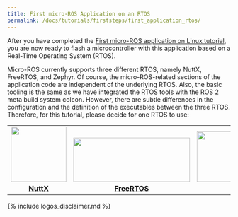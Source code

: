 ```yaml
---
title: First micro-ROS Application on an RTOS
permalink: /docs/tutorials/firststeps/first_application_rtos/
---
```


After you have completed the [First micro-ROS application on Linux tutorial](../first_application_linux), you are now ready to flash a microcontroller with this application based on a Real-Time Operating System (RTOS).

Micro-ROS currently supports three different RTOS, namely NuttX, FreeRTOS, and Zephyr. Of course, the micro-ROS-related sections of the application code are independent of the underlying RTOS. Also, the basic tooling is the same as we have integrated the RTOS tools with the ROS 2 meta build system colcon. However, there are subtle differences in the configuration and the definition of the executables between the three RTOS. Therefore, for this tutorial, please decide for one RTOS to use:

<table style="border:none;">
 <tr>
  <td style="width:33%; text-align:center; vertical-align:bottom; font-weight:bold;"><a href="nuttx/"><img style="margin-left:auto; margin-right:auto; padding-bottom:5px;" width="125" height="125" src="https://upload.wikimedia.org/wikipedia/commons/b/b0/NuttX_logo.png"><br/>NuttX</a></td>
  <td style="width:33%; text-align:center; vertical-align:bottom; font-weight:bold;"><a href="freertos/"><img style="margin-left:auto; margin-right:auto; padding-bottom:5px;" width="263" height="100" src="https://upload.wikimedia.org/wikipedia/commons/4/4e/Logo_freeRTOS.png"><br/>FreeRTOS</a></td>
  <td style="width:33%; text-align:center; vertical-align:bottom; font-weight:bold;"><a href="zephyr/"><img style="margin-left:auto; margin-right:auto; padding-bottom:5px;" width="220" height="114" src="https://upload.wikimedia.org/wikipedia/commons/2/2d/Zephyr-logo.png"><br/>Zephyr</a></td>
 </tr>
</table>

{% include logos_disclaimer.md %}
